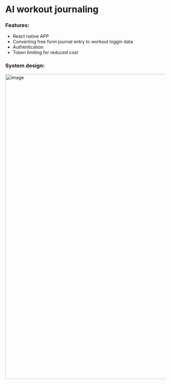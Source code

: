 # AI workout journaling

### Features:
- React native APP
- Converting free form journal entry to workout loggin data
- Authentication
- Token limiting for reduced cost

### System design:
<img width="959" alt="image" src="https://github.com/user-attachments/assets/4888eaf1-77a6-40cd-afb6-599f447c06bb" />
